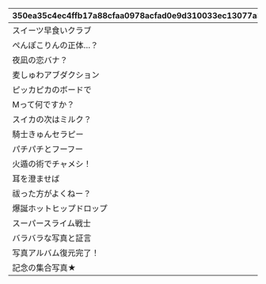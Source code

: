 |350ea35c4ec4ffb17a88cfaa0978acfad0e9d310033ec13077a31cb13091301f|415c4e4d07215f00b49a7fb523de5c0030ad091a925aa69d6da1c4b4092af60d|f403aa311292c0b9163858d00f0db5ecd7cd80d884fe722d455fd723fc2b1f09|eef4082f1ae7e61603110be45a3cb742766a77482d80eeceef03bfd596df74c8|05ee1c6edb707926eead98220590aa223a44ec7a4eaa43442b4176aef7593d3f|8d7ea7963e07245f803fd77164b7cb54b65b536294a99e3a15edb2dd1229efb9|e8f88415a851116eb46b52d83059c36f86dee18c7738410063516c6d9b96e223|
| --- | --- | --- | --- | --- | --- | --- |
|スイーツ早食いクラブ|1|5148061|10148|40|8|91002|
|ぺんぽこりんの正体…？|1|5148062|10148|0|0|0|
|夜凪の恋バナ？|2|5148064|10148|40|8|91002|
|麦しゅわアブダクション|2|5148065|10148|0|0|0|
|ピッカピカのボードで|3|5148067|10148|40|8|91002|
|Mって何ですか？|3|5148068|10148|0|0|0|
|スイカの次はミルク？|4|5148070|10148|40|8|91002|
|騎士きゅんセラピー|4|5148071|10148|0|0|0|
|パチパチとフーフー|5|5148073|10148|40|8|91002|
|火遁の術でチャメシ！|5|5148074|10148|0|0|0|
|耳を澄ませば|6|5148076|10148|40|8|91002|
|祓った方がよくねー？|6|5148077|10148|0|0|0|
|爆誕ホットヒップドロップ|7|5148079|10148|40|8|91002|
|スーパースライム戦士|7|5148080|10148|0|0|0|
|バラバラな写真と証言|0|5148601|10148|0|0|0|
|写真アルバム復元完了！|7|5148602|10148|0|0|0|
|記念の集合写真★|100|5148603|10148|0|0|0|